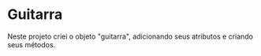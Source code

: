 # Guitarra
Neste projeto criei o objeto "guitarra", adicionando seus atributos e criando seus métodos.
